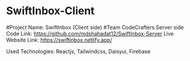 # SwiftInbox-Client

#Project Name: SwiftInbox (Client side) #Team CodeCrafters Server side Code Link: https://github.com/mdshahadat12/SwiftInbox-Server Live Website Link: https://swiftinbox.netlify.app/

Used Technologies: Reactjs, Tailwindcss, Daisyui, Firebase
